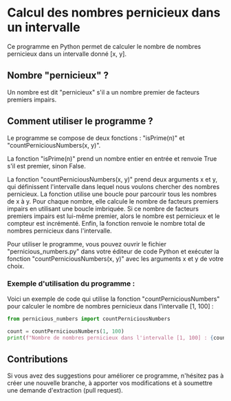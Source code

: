 # Calcul des nombres pernicieux dans un intervalle

Ce programme en Python permet de calculer le nombre de nombres pernicieux dans un intervalle donné [x, y]. 

## Nombre "pernicieux" ? 

Un nombre est dit "pernicieux" s'il a un nombre premier de facteurs premiers impairs.

## Comment utiliser le programme ? 

Le programme se compose de deux fonctions : "isPrime(n)" et "countPerniciousNumbers(x, y)".

La fonction "isPrime(n)" prend un nombre entier en entrée et renvoie True s'il est premier, sinon False.

La fonction "countPerniciousNumbers(x, y)" prend deux arguments x et y, qui définissent l'intervalle dans lequel nous voulons chercher des nombres pernicieux. 
La fonction utilise une boucle pour parcourir tous les nombres de x à y. Pour chaque nombre, elle calcule le nombre de facteurs premiers impairs en utilisant une boucle imbriquée. Si ce nombre de facteurs premiers impairs est lui-même premier, alors le nombre est pernicieux et le compteur est incrémenté. Enfin, la fonction renvoie le nombre total de nombres pernicieux dans l'intervalle.

Pour utiliser le programme, vous pouvez ouvrir le fichier "pernicious_numbers.py" dans votre éditeur de code Python et exécuter la fonction "countPerniciousNumbers(x, y)" avec les arguments x et y de votre choix.

### Exemple d'utilisation du programme : 

Voici un exemple de code qui utilise la fonction "countPerniciousNumbers" pour calculer le nombre de nombres pernicieux dans l'intervalle [1, 100] :

```python
from pernicious_numbers import countPerniciousNumbers

count = countPerniciousNumbers(1, 100)
print(f"Nombre de nombres pernicieux dans l'intervalle [1, 100] : {count}")
```

## Contributions
Si vous avez des suggestions pour améliorer ce programme, n'hésitez pas à créer une nouvelle branche, à apporter vos modifications et à soumettre une demande d'extraction (pull request).
